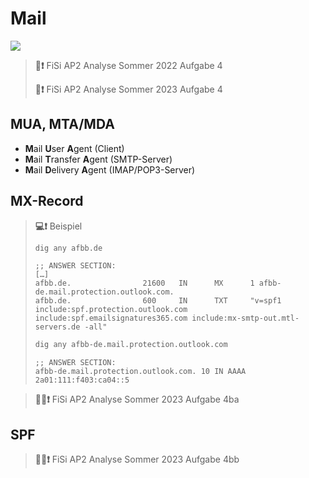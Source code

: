 # Mail

[![](https://upload.wikimedia.org/wikipedia/commons/7/72/Wie_E-Mail_funktioniert.svg)](https://de.wikipedia.org/wiki/E-Mail#Zustellung_einer_E-Mail:_beteiligte_Server_und_Protokolle)


> **📝❗** FiSi AP2 Analyse Sommer 2022 Aufgabe 4
>
> **📝❗** FiSi AP2 Analyse Sommer 2023 Aufgabe 4


## MUA, MTA/MDA

* **M**ail **U**ser **A**gent (Client)
* **M**ail **T**ransfer **A**gent (SMTP-Server)
* **M**ail **D**elivery **A**gent (IMAP/POP3-Server)

## MX-Record

> **💻❗** Beispiel
> ```sh
> dig any afbb.de
> ```
> ```
> ;; ANSWER SECTION:
> […]
> afbb.de.                21600   IN      MX      1 afbb-de.mail.protection.outlook.com.
> afbb.de.                600     IN      TXT     "v=spf1 include:spf.protection.outlook.com include:spf.emailsignatures365.com include:mx-smtp-out.mtl-servers.de -all"
> ```
>
> ```sh
> dig any afbb-de.mail.protection.outlook.com
> ```
> ```
> ;; ANSWER SECTION:
> afbb-de.mail.protection.outlook.com. 10 IN AAAA 2a01:111:f403:ca04::5
> ```


> **📝💬❗** FiSi AP2 Analyse Sommer 2023 Aufgabe 4ba

## SPF

> **📝💬❗** FiSi AP2 Analyse Sommer 2023 Aufgabe 4bb
